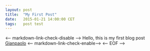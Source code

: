 ```yaml
---
layout: post
title:  "My First Post"
date:   2015-01-21 14:00:00 CET
tags:   post test
---
```

<-- markdown-link-check-disable -->
Hello, this is my first blog post
[Gianpaolo](http://gmacario.github.io/)
<-- markdown-link-check-enable-->
<-- EOF -->

